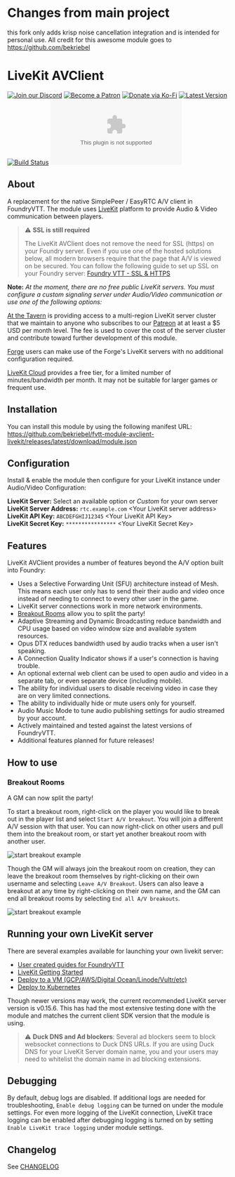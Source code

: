 # Changes from main project
this fork only adds krisp noise cancellation integration and is intended for personal use.
All credit for this awesome module goes to https://github.com/bekriebel

# LiveKit AVClient

[![Join our Discord](https://img.shields.io/discord/909201876740890694?color=5865F2&logo=discord&logoColor=white)](https://discord.gg/Tcp9JtbpC5)
[![Become a Patron](https://img.shields.io/badge/support-patreon-orange.svg?logo=patreon)](https://tavern.at/patreon)
[![Donate via Ko-Fi](https://img.shields.io/badge/donate-ko--fi-red.svg?logo=ko-fi)](https://ko-fi.com/bekit)
[![Latest Version](https://img.shields.io/github/v/tag/bekriebel/fvtt-module-avclient-livekit?label=version)](https://github.com/bekriebel/fvtt-module-avclient-livekit/releases)
[![Build Status](https://img.shields.io/github/actions/workflow/status/bekriebel/fvtt-module-avclient-livekit/release-fvtt-module.yml?branch=main)](https://github.com/bekriebel/fvtt-module-avclient-livekit/actions/workflows/release-fvtt-module.yml)
[![Download Count](https://img.shields.io/github/downloads/bekriebel/fvtt-module-avclient-livekit/latest/fvtt-module-avclient-livekit.zip)](https://github.com/bekriebel/fvtt-module-avclient-livekit/releases)

## About

A replacement for the native SimplePeer / EasyRTC A/V client in FoundryVTT. The module uses [LiveKit](https://livekit.io/) platform to provide Audio & Video communication between players.

> :warning: **SSL is still required**
>
> The LiveKit AVClient does not remove the need for SSL (https) on your Foundry server. Even if you use one of the hosted solutions below, all modern browsers require that the page that A/V is viewed on be secured. You can follow the following guide to set up SSL on your Foundry server: [Foundry VTT - SSL & HTTPS](https://foundryvtt.com/article/ssl/)

**Note:** _At the moment, there are no free public LiveKit servers. You must configure a custom signaling server under Audio/Video communication or use one of the following options:_

[At the Tavern](https://tavern.at) is providing access to a multi-region LiveKit server cluster that we maintain to anyone who subscribes to our [Patreon](https://www.patreon.com/bekit) at at least a $5 USD per month level. The fee is used to cover the cost of the server cluster and contribute toward further development of this module.

[Forge](https://forge-vtt.com/) users can make use of the Forge's LiveKit servers with no additional configuration required.

[LiveKit Cloud](https://livekit.io/) provides a free tier, for a limited number of minutes/bandwidth per month. It may not be suitable for larger games or frequent use.

## Installation

You can install this module by using the following manifest URL: https://github.com/bekriebel/fvtt-module-avclient-livekit/releases/latest/download/module.json

## Configuration

Install & enable the module then configure for your LiveKit instance under Audio/Video Configuration:

**LiveKit Server:** Select an available option or _Custom_ for your own server  
**LiveKit Server Address:** `rtc.example.com` \<Your LiveKit server address\>  
**LiveKit API Key:** `ABCDEFGHIJ12345` \<Your LiveKit API Key>  
**LiveKit Secret Key:** `****************` \<Your LiveKit Secret Key\>

## Features

LiveKit AVClient provides a number of features beyond the A/V option built into Foundry:

- Uses a Selective Forwarding Unit (SFU) architecture instead of Mesh. This means each user only has to send their their audio and video once instead of needing to connect to every other user in the game.
- LiveKit server connections work in more network environments.
- [Breakout Rooms](#breakout-rooms) allow you to split the party!
- Adaptive Streaming and Dynamic Broadcasting reduce bandwidth and CPU usage based on video window size and available system resources.
- Opus DTX reduces bandwidth used by audio tracks when a user isn't speaking.
- A Connection Quality Indicator shows if a user's connection is having trouble.
- An optional external web client can be used to open audio and video in a separate tab, or even separate device (including mobile).
- The ability for individual users to disable receiving video in case they are on very limited connections.
- The ability to individually hide or mute users only for yourself.
- Audio Music Mode to tune audio publishing settings for audio streamed by your account.
- Actively maintained and tested against the latest versions of FoundryVTT.
- Additional features planned for future releases!

## How to use

### **Breakout Rooms**

A GM can now split the party!

To start a breakout room, right-click on the player you would like to break out in the player list and select `Start A/V breakout`. You will join a different A/V session with that user. You can now right-click on other users and pull them into the breakout room, or start yet another breakout room with another user.

![start breakout example](https://raw.githubusercontent.com/bekriebel/fvtt-module-avclient-livekit/main/images/example_start-breakout.png)

Though the GM will always join the breakout room on creation, they can leave the breakout room themselves by right-clicking on their own username and selecting `Leave A/V Breakout`. Users can also leave a breakout at any time by right-clicking on their own name, and the GM can end all breakout rooms by selecting `End all A/V breakouts`.

![start breakout example](https://raw.githubusercontent.com/bekriebel/fvtt-module-avclient-livekit/main/images/example_end-breakout.png)

## Running your own LiveKit server

There are several examples available for launching your own livekit server:

- [User created guides for FoundryVTT](https://github.com/bekriebel/fvtt-module-avclient-livekit/wiki)
- [LiveKit Getting Started](https://docs.livekit.io/guides/getting-started)
- [Deploy to a VM (GCP/AWS/Digital Ocean/Linode/Vultr/etc)](https://docs.livekit.io/deploy/vm)
- [Deploy to Kubernetes](https://docs.livekit.io/deploy/kubernetes)

Though newer versions may work, the current recommended LiveKit server version is v0.15.6. This has had the most extensive testing done with the module and matches the current client SDK version that the module is using.

> :warning: **Duck DNS and Ad blockers**: Several ad blockers seem to block websocket connections to Duck DNS URLs. If you are using Duck DNS for your LiveKit Server domain name, you and your users may need to whitelist the domain name in ad blocking extensions.

## Debugging

By default, debug logs are disabled. If additional logs are needed for troubleshooting, `Enable debug logging` can be turned on under the module settings. For even more logging of the LiveKit connection, LiveKit trace logging can be enabled after debugging logging is turned on by setting `Enable LiveKit trace logging` under module settings.

## Changelog

See [CHANGELOG](/CHANGELOG.md)
